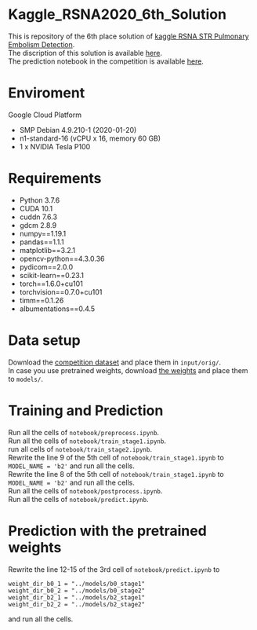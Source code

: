 # Kaggle_RSNA2020_6th_Solution

This is repository of the 6th place solution of [kaggle RSNA STR Pulmonary Embolism Detection](https://www.kaggle.com/c/rsna-str-pulmonary-embolism-detection).  
The discription of this solution is available [here](https://www.kaggle.com/c/rsna-str-pulmonary-embolism-detection/discussion/195865).  
The prediction notebook in the competition is available [here](https://www.kaggle.com/osciiart/rsna2020-final-sub2?scriptVersionId=45543346).  
# Enviroment
Google Cloud Platform
- SMP Debian 4.9.210-1 (2020-01-20)
- n1-standard-16 (vCPU x 16, memory 60 GB)
- 1 x NVIDIA Tesla P100

# Requirements
- Python 3.7.6
- CUDA 10.1
- cuddn 7.6.3
- gdcm 2.8.9
- numpy==1.19.1
- pandas==1.1.1
- matplotlib==3.2.1
- opencv-python==4.3.0.36
- pydicom==2.0.0
- scikit-learn==0.23.1
- torch==1.6.0+cu101
- torchvision==0.7.0+cu101
- timm==0.1.26
- albumentations==0.4.5  

# Data setup
Download the [competition dataset](https://www.kaggle.com/c/rsna-str-pulmonary-embolism-detection/data) and place them in `input/orig/`.  
In case you use pretrained weights, download [the weights](https://www.kaggle.com/osciiart/rsna2020-pretrained-weights) and place them to `models/`.  

# Training and Prediction
Run all the cells of `notebook/preprocess.ipynb`.  
Run all the cells of `notebook/train_stage1.ipynb`.  
run all cells of `notebook/train_stage2.ipynb`.  
Rewrite the line 9 of the 5th cell of `notebook/train_stage1.ipynb` to `MODEL_NAME = 'b2'` and run all the cells.  
Rewrite the line 8 of the 5th cell of `notebook/train_stage1.ipynb` to `MODEL_NAME = 'b2'` and run all the cells.  
Run all the cells of `notebook/postprocess.ipynb`.  
Run all the cells of `notebook/predict.ipynb`.  

# Prediction with the pretrained weights
Rewrite the line 12-15 of the 3rd cell of `notebook/predict.ipynb` to  
```
weight_dir_b0_1 = "../models/b0_stage1"
weight_dir_b0_2 = "../models/b0_stage2"
weight_dir_b2_1 = "../models/b2_stage1"
weight_dir_b2_2 = "../models/b2_stage2"
```
and run all the cells.  